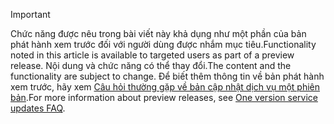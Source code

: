 > [!IMPORTANT]
> <span data-ttu-id="556a5-101">Chức năng được nêu trong bài viết này khả dụng như một phần của bản phát hành xem trước đối với người dùng được nhắm mục tiêu.</span><span class="sxs-lookup"><span data-stu-id="556a5-101">Functionality noted in this article is available to targeted users as part of a preview release.</span></span> <span data-ttu-id="556a5-102">Nội dung và chức năng có thể thay đổi.</span><span class="sxs-lookup"><span data-stu-id="556a5-102">The content and the functionality are subject to change.</span></span> <span data-ttu-id="556a5-103">Để biết thêm thông tin về bản phát hành xem trước, hãy xem [Câu hỏi thường gặp về bản cập nhật dịch vụ một phiên bản](https://docs.microsoft.com/dynamics365/unified-operations/fin-and-ops/get-started/one-version).</span><span class="sxs-lookup"><span data-stu-id="556a5-103">For more information about preview releases, see [One version service updates FAQ](https://docs.microsoft.com/dynamics365/unified-operations/fin-and-ops/get-started/one-version).</span></span>
